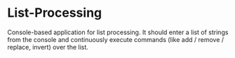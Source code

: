 # List-Processing
Console-based application for list processing. It should enter a list of strings from the console and continuously execute commands (like add / remove / replace, invert) over the list.

